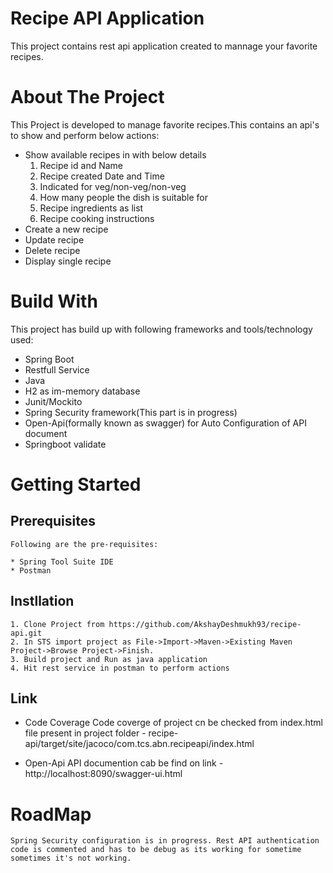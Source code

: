 
# Recipe API Application

This project contains rest api application created to mannage your favorite recipes.

# About The Project
This Project is developed to manage favorite recipes.This contains an api's to show and perform below actions:
 * Show available recipes in with below details
	1. Recipe id and Name
	2. Recipe created Date and Time		
	3. Indicated for veg/non-veg/non-veg
	4. How many people the dish is suitable for
	5. Recipe ingredients as list
	6. Recipe cooking instructions
 * Create a new recipe
 * Update recipe
 * Delete recipe
 * Display single recipe
 
# Build With
This project has build up with following frameworks and tools/technology used:
 * Spring Boot
 * Restfull Service
 * Java
 * H2 as im-memory database
 * Junit/Mockito
 * Spring Security framework(This part is in progress)
 * Open-Api(formally known as swagger) for Auto Configuration of API document
 * Springboot validate
 
# Getting Started
  ## Prerequisites
	Following are the pre-requisites:
	
	* Spring Tool Suite IDE
	* Postman

  ## Instllation
    
	1. Clone Project from https://github.com/AkshayDeshmukh93/recipe-api.git 
	2. In STS import project as File->Import->Maven->Existing Maven Project->Browse Project->Finish.
	3. Build project and Run as java application 
	4. Hit rest service in postman to perform actions
	
  ## Link
   * Code Coverage 
   Code coverge of project cn be checked from index.html file present in project folder - recipe-api/target/site/jacoco/com.tcs.abn.recipeapi/index.html
  
   * Open-Api
   API documention cab be find on link - http://localhost:8090/swagger-ui.html
   
# RoadMap
	Spring Security configuration is in progress. Rest API authentication code is commented and has to be debug as its working for sometime sometimes it's not working.
  

